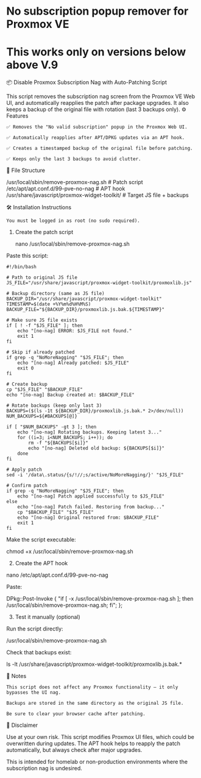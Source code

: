 
# No subscription popup remover for Proxmox VE

# This works only on versions below above V.9

📦 Disable Proxmox Subscription Nag with Auto-Patching Script

This script removes the subscription nag screen from the Proxmox VE Web UI, and automatically reapplies the patch after package upgrades. It also keeps a backup of the original file with rotation (last 3 backups only).
⚙️ Features

    ✅ Removes the "No valid subscription" popup in the Proxmox Web UI.

    ✅ Automatically reapplies after APT/DPKG updates via an APT hook.

    ✅ Creates a timestamped backup of the original file before patching.

    ✅ Keeps only the last 3 backups to avoid clutter.

📁 File Structure

/usr/local/sbin/remove-proxmox-nag.sh       # Patch script
/etc/apt/apt.conf.d/99-pve-no-nag           # APT hook
/usr/share/javascript/proxmox-widget-toolkit/  # Target JS file + backups

🛠️ Installation Instructions

    You must be logged in as root (no sudo required).

1. Create the patch script

      nano /usr/local/sbin/remove-proxmox-nag.sh

Paste this script:
```
#!/bin/bash

# Path to original JS file
JS_FILE="/usr/share/javascript/proxmox-widget-toolkit/proxmoxlib.js"

# Backup directory (same as JS file)
BACKUP_DIR="/usr/share/javascript/proxmox-widget-toolkit"
TIMESTAMP=$(date +%Y%m%d%H%M%S)
BACKUP_FILE="${BACKUP_DIR}/proxmoxlib.js.bak.${TIMESTAMP}"

# Make sure JS file exists
if [ ! -f "$JS_FILE" ]; then
    echo "[no-nag] ERROR: $JS_FILE not found."
    exit 1
fi

# Skip if already patched
if grep -q "NoMoreNagging" "$JS_FILE"; then
    echo "[no-nag] Already patched: $JS_FILE"
    exit 0
fi

# Create backup
cp "$JS_FILE" "$BACKUP_FILE"
echo "[no-nag] Backup created at: $BACKUP_FILE"

# Rotate backups (keep only last 3)
BACKUPS=($(ls -1t ${BACKUP_DIR}/proxmoxlib.js.bak.* 2>/dev/null))
NUM_BACKUPS=${#BACKUPS[@]}

if [ "$NUM_BACKUPS" -gt 3 ]; then
    echo "[no-nag] Rotating backups. Keeping latest 3..."
    for ((i=3; i<NUM_BACKUPS; i++)); do
        rm -f "${BACKUPS[$i]}"
        echo "[no-nag] Deleted old backup: ${BACKUPS[$i]}"
    done
fi

# Apply patch
sed -i '/data\.status/{s/!//;s/active/NoMoreNagging/}' "$JS_FILE"

# Confirm patch
if grep -q "NoMoreNagging" "$JS_FILE"; then
    echo "[no-nag] Patch applied successfully to $JS_FILE"
else
    echo "[no-nag] Patch failed. Restoring from backup..."
    cp "$BACKUP_FILE" "$JS_FILE"
    echo "[no-nag] Original restored from: $BACKUP_FILE"
    exit 1
fi
```
Make the script executable:

chmod +x /usr/local/sbin/remove-proxmox-nag.sh

2. Create the APT hook

nano /etc/apt/apt.conf.d/99-pve-no-nag

Paste:

DPkg::Post-Invoke {
  "if [ -x /usr/local/sbin/remove-proxmox-nag.sh ]; then /usr/local/sbin/remove-proxmox-nag.sh; fi";
};

3. Test it manually (optional)

Run the script directly:

/usr/local/sbin/remove-proxmox-nag.sh

Check that backups exist:

ls -lt /usr/share/javascript/proxmox-widget-toolkit/proxmoxlib.js.bak.*

🧠 Notes

    This script does not affect any Proxmox functionality — it only bypasses the UI nag.

    Backups are stored in the same directory as the original JS file.

    Be sure to clear your browser cache after patching.

🛑 Disclaimer

Use at your own risk. This script modifies Proxmox UI files, which could be overwritten during updates. The APT hook helps to reapply the patch automatically, but always check after major upgrades.

This is intended for homelab or non-production environments where the subscription nag is undesired.